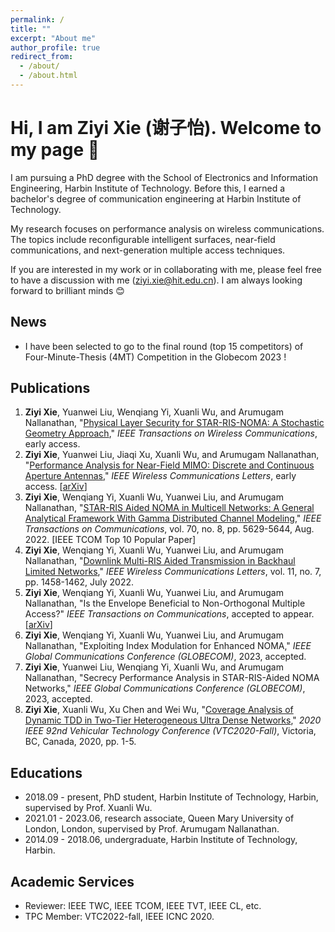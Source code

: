 ```yaml
---
permalink: /
title: ""
excerpt: "About me"
author_profile: true
redirect_from: 
  - /about/
  - /about.html
---
```


Hi, I am Ziyi Xie \(谢子怡\). Welcome to my page 👋 <a name ="about-me"> </a>
=====

I am pursuing a PhD degree with the School of Electronics and Information Engineering, Harbin Institute of Technology. Before this, I earned a bachelor's degree of communication engineering at Harbin Institute of Technology.

My research focuses on performance analysis on wireless communications. The topics include reconfigurable intelligent surfaces, near-field communications, and next-generation multiple access techniques.

If you are interested in my work or in collaborating with me, please feel free to have a discussion with me (ziyi.xie@hit.edu.cn). I am always looking forward to brilliant minds 😊 

News <a name ="news"> </a>
------
* I have been selected to go to the final round (top 15 competitors) of Four-Minute-Thesis (4MT) Competition in the Globecom 2023 !

Publications <a name ="publications"> </a>
------

1. **Ziyi Xie**, Yuanwei Liu, Wenqiang Yi, Xuanli Wu, and Arumugam Nallanathan, "[Physical Layer Security for STAR-RIS-NOMA: A Stochastic Geometry Approach](https://ieeexplore.ieee.org/document/10315044)," *IEEE Transactions on Wireless Communications*, early access.
2. **Ziyi Xie**, Yuanwei Liu, Jiaqi Xu, Xuanli Wu, and Arumugam Nallanathan, "[Performance Analysis for Near-Field MIMO: Discrete and Continuous Aperture Antennas](https://ieeexplore.ieee.org/document/10262267)," *IEEE Wireless Communications Letters*, early access. \[[arXiv](https://arxiv.org/abs/2304.06141)\]
3. **Ziyi Xie**, Wenqiang Yi, Xuanli Wu, Yuanwei Liu, and Arumugam Nallanathan, "[STAR-RIS Aided NOMA in Multicell Networks: A General Analytical Framework With Gamma Distributed Channel Modeling](https://ieeexplore.ieee.org/document/9808307)," *IEEE Transactions on Communications*, vol. 70, no. 8, pp. 5629-5644, Aug. 2022. \[IEEE TCOM Top 10 Popular Paper\]
4. **Ziyi Xie**, Wenqiang Yi, Xuanli Wu, Yuanwei Liu, and Arumugam Nallanathan, "[Downlink Multi-RIS Aided Transmission in Backhaul Limited Networks](https://ieeexplore.ieee.org/document/9772614)," *IEEE Wireless Communications Letters*, vol. 11, no. 7, pp. 1458-1462, July 2022.
5. **Ziyi Xie**, Wenqiang Yi, Xuanli Wu, Yuanwei Liu, and Arumugam Nallanathan, "Is the Envelope Beneficial to Non-Orthogonal Multiple Access?" *IEEE Transactions on Communications*, accepted to appear. \[[arXiv](https://arxiv.org/abs/2210.13060)\]
6. **Ziyi Xie**, Wenqiang Yi, Xuanli Wu, Yuanwei Liu, and Arumugam Nallanathan, "Exploiting Index Modulation for Enhanced NOMA," *IEEE Global Communications Conference (GLOBECOM)*, 2023, accepted.
7. **Ziyi Xie**, Yuanwei Liu, Wenqiang Yi, Xuanli Wu, and Arumugam Nallanathan, "Secrecy Performance Analysis in STAR-RIS-Aided NOMA Networks," *IEEE Global Communications Conference (GLOBECOM)*, 2023, accepted.
8. **Ziyi Xie**, Xuanli Wu, Xu Chen and Wei Wu, "[Coverage Analysis of Dynamic TDD in Two-Tier Heterogeneous Ultra Dense Networks](https://ieeexplore.ieee.org/document/9348431)," *2020 IEEE 92nd Vehicular Technology Conference (VTC2020-Fall)*, Victoria, BC, Canada, 2020, pp. 1-5. 
 


Educations <a name ="educations"> </a>
------
* 2018.09 - present, PhD student, Harbin Institute of Technology, Harbin, supervised by Prof. Xuanli Wu.
* 2021.01 - 2023.06, research associate, Queen Mary University of London, London, supervised by Prof. Arumugam Nallanathan.
* 2014.09 - 2018.06, undergraduate, Harbin Institute of Technology, Harbin.


Academic Services <a name ="services"> </a>
------
* Reviewer: IEEE TWC, IEEE TCOM, IEEE TVT, IEEE CL, etc.
* TPC Member: VTC2022-fall, IEEE ICNC 2020.


